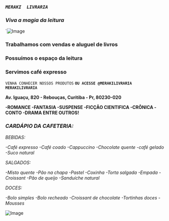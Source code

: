 
### _**`MERAKI  LIVRARIA`**_

### _**Viva a magia da leitura**_


`![Image](https://user-images.githubusercontent.com/115032426/193912673-28bef18e-f149-4a2e-b3e8-636183f40d3c.png)


### **Trabalhamos com vendas e aluguel de livros**
### **Possuímos o espaço da leitura**
### **Servimos café expresso**

`VENHA CONHECER NOSSOS PRODUTOS`
**`OU ACESSE @MERAKILIVRARIA MERAKILIVRARIA`**


**Av. Iguaçu, 820 - Rebouças, Curitiba - Pr, 80230-020**

**-ROMANCE
-FANTASIA
-SUSPENSE
-FICÇÃO CIENTIFICA
-CRÔNICA
-CONTO
-DRAMA
ENTRE OUTROS!**





### _**CARDÁPIO DA CAFETERIA:**_

_BEBIDAS:_

_-Café expresso
-Café coado
-Cappuccino
-Chocolate quente
-café gelado
-Suco natural_

_SALGADOS:_ 

_-Misto quente
-Pão na chapa
-Pastel
-Coxinha
-Torta salgada
-Empada
-Croissant
-Pão de queijo
-Sanduíche natural_

_DOCES:_

_-Bolo simples
-Bolo recheado
-Croissant de chocolate
-Tortinhas doces
-Mousses_



![Image](https://user-images.githubusercontent.com/115032426/200639623-b4f4e530-ae69-42f0-ba41-76f7f22509af.png)




